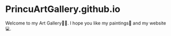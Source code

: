 # PrincuArtGallery.github.io

 Welcome to my Art Gallery🙂🌻. I hope you like my paintings🎨 and my website 💻. 
